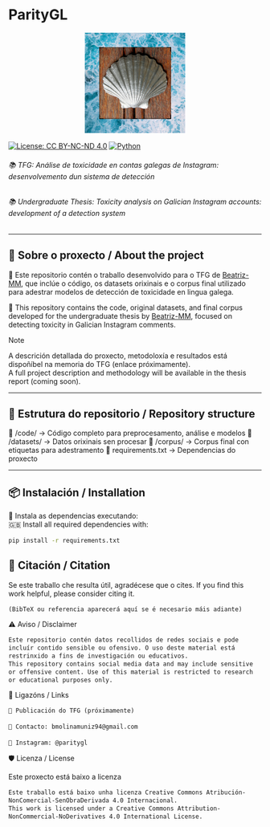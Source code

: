 # ParityGL

<div align="center">
  <img src="https://github.com/Beatriz-MM/ParityGL/raw/main/assets/paritygl-logo.jpeg" width="200" alt="Logo de ParityGL">
</div>

[![License: CC BY-NC-ND 4.0](https://img.shields.io/badge/License-CC%20BY--NC--ND%204.0-lightgrey.svg)](https://creativecommons.org/licenses/by-nc-nd/4.0/)
[![Python](https://img.shields.io/badge/Python-3.10-blue)](https://www.python.org/downloads/release/python-310/)

###### 📚 _TFG: Análise de toxicidade en contas galegas de Instagram: desenvolvemento dun sistema de detección_  
###### 📚 _Undergraduate Thesis: Toxicity analysis on Galician Instagram accounts: development of a detection system_

---

## :octopus: Sobre o proxecto / About the project

🧪 Este repositorio contén o traballo desenvolvido para o TFG de [Beatriz-MM](https://github.com/Beatriz-MM), que inclúe o código, os datasets orixinais e o corpus final utilizado para adestrar modelos de detección de toxicidade en lingua galega.

🧪 This repository contains the code, original datasets, and final corpus developed for the undergraduate thesis by [Beatriz-MM](https://github.com/Beatriz-MM), focused on detecting toxicity in Galician Instagram comments.

> [!NOTE]
> A descrición detallada do proxecto, metodoloxía e resultados está dispoñíbel na memoria do TFG (enlace próximamente).  
> A full project description and methodology will be available in the thesis report (coming soon).

---

## 📂 Estrutura do repositorio / Repository structure


📁 /code/ → Código completo para preprocesamento, análise e modelos
📁 /datasets/ → Datos orixinais sen procesar
📁 /corpus/ → Corpus final con etiquetas para adestramento
📄 requirements.txt → Dependencias do proxecto


---

## 📦 Instalación / Installation

:octopus: Instala as dependencias executando:  
:gb: Install all required dependencies with:

```bash
pip install -r requirements.txt
```

## 💬 Citación / Citation

Se este traballo che resulta útil, agradécese que o cites.
If you find this work helpful, please consider citing it.

    (BibTeX ou referencia aparecerá aquí se é necesario máis adiante)

⚠️ Aviso / Disclaimer

    Este repositorio contén datos recollidos de redes sociais e pode incluír contido sensible ou ofensivo. O uso deste material está restrinxido a fins de investigación ou educativos.
    This repository contains social media data and may include sensitive or offensive content. Use of this material is restricted to research or educational purposes only.

🔗 Ligazóns / Links

    📄 Publicación do TFG (próximamente)

    📧 Contacto: bmolinamuniz94@gmail.com

    📸 Instagram: @paritygl

🛡️ Licenza / License

Este proxecto está baixo a licenza

    Este traballo está baixo unha licenza Creative Commons Atribución-NonComercial-SenObraDerivada 4.0 Internacional.
    This work is licensed under a Creative Commons Attribution-NonCommercial-NoDerivatives 4.0 International License.



